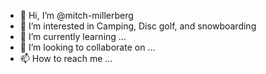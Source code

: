 - 👋 Hi, I’m @mitch-millerberg
- 👀 I’m interested in Camping, Disc golf, and snowboarding
- 🌱 I’m currently learning ...
- 💞️ I’m looking to collaborate on ...
- 📫 How to reach me ...

<!---
mitch-millerberg/mitch-millerberg is a ✨ special ✨ repository because its `README.md` (this file) appears on your GitHub profile.
You can click the Preview link to take a look at your changes.
--->
